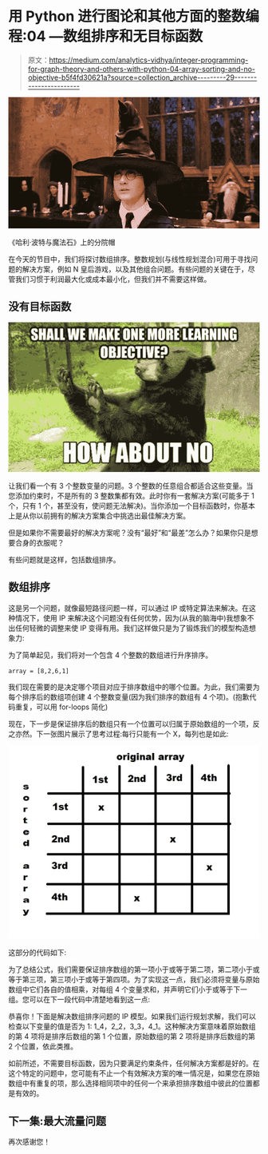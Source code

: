 # 用 Python 进行图论和其他方面的整数编程:04 —数组排序和无目标函数

> 原文：<https://medium.com/analytics-vidhya/integer-programming-for-graph-theory-and-others-with-python-04-array-sorting-and-no-objective-b5f4fd30621a?source=collection_archive---------29----------------------->

![](img/88a0ac6e20f2c069215d7cb6505827c4.png)

《哈利·波特与魔法石》上的分院帽

在今天的节目中，我们将探讨数组排序。整数规划(与线性规划混合)可用于寻找问题的解决方案，例如 N 皇后游戏，以及其他组合问题。有些问题的关键在于，尽管我们习惯于利润最大化或成本最小化，但我们并不需要这样做。

## 没有目标函数

![](img/79972f3d05ce563cdbddaf7ba2d5dde0.png)

让我们看一个有 3 个整数变量的问题。3 个整数的任意组合都适合这些变量。当您添加约束时，不是所有的 3 整数集都有效。此时你有一套解决方案(可能多于 1 个，只有 1 个，甚至没有，使问题无法解决)。当你添加一个目标函数时，你基本上是从你以前拥有的解决方案集合中挑选出最佳解决方案。

但是如果你不需要最好的解决方案呢？没有“最好”和“最差”怎么办？如果你只是想要合身的衣服呢？

有些问题就是这样，包括数组排序。

## 数组排序

这是另一个问题，就像最短路径问题一样，可以通过 IP 或特定算法来解决。在这种情况下，使用 IP 来解决这个问题没有任何优势，因为(从我的脑海中)我想象不出任何轻微的调整来使 IP 变得有用。我们这样做只是为了锻炼我们的模型构造想象力:

为了简单起见，我们将对一个包含 4 个整数的数组进行升序排序。

```
array = [8,2,6,1]
```

我们现在需要的是决定哪个项目对应于排序数组中的哪个位置。为此，我们需要为每个排序后的数组项创建 4 个整数变量(因为我们排序的数组有 4 个项)。(抱歉代码重复，可以用 for-loops 简化)

现在，下一步是保证排序后的数组只有一个位置可以归属于原始数组的一个项，反之亦然。下一张图片展示了思考过程:每行只能有一个 X，每列也是如此:

![](img/b4635ca38470679e67e7f7848afa2112.png)

这部分的代码如下:

为了总结公式，我们需要保证排序数组的第一项小于或等于第二项，第二项小于或等于第三项，第三项小于或等于第四项。为了实现这一点，我们必须将变量与原始数组中它们各自的值相乘，对每组 4 个变量求和，并声明它们小于或等于下一组。您可以在下一段代码中清楚地看到这一点:

恭喜你！下面是解决数组排序问题的 IP 模型。如果我们运行规划求解，我们可以检查以下变量的值是否为 1: 1_4，2_2，3_3，4_1。这种解决方案意味着原始数组的第 4 项将是排序后数组的第 1 个位置，原始数组的第 2 项将是排序后数组的第 2 个位置，依此类推。

如前所述，不需要目标函数，因为只要满足约束条件，任何解决方案都是好的。在这个特定的问题中，您可能有不止一个有效解决方案的唯一情况是，如果您在原始数组中有重复的项，那么选择相同项中的任何一个来承担排序数组中彼此的位置都是有效的。

## 下一集:最大流量问题

再次感谢您！